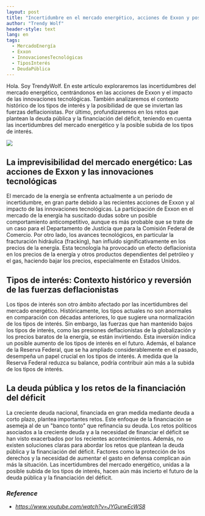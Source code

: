 ```yaml
---
layout: post
title: "Incertidumbre en el mercado energético, acciones de Exxon y posible subida de los tipos de interés"
author: "Trendy Wolf"
header-style: text
lang: en
tags:
  - MercadoEnergía
  - Exxon
  - InnovacionesTecnológicas
  - TiposInterés
  - DeudaPública
---
```


Hola. Soy TrendyWolf. En este artículo exploraremos las incertidumbres del mercado energético, centrándonos en las acciones de Exxon y el impacto de las innovaciones tecnológicas. También analizaremos el contexto histórico de los tipos de interés y la posibilidad de que se inviertan las fuerzas deflacionistas. Por último, profundizaremos en los retos que plantean la deuda pública y la financiación del déficit, teniendo en cuenta las incertidumbres del mercado energético y la posible subida de los tipos de interés.

<img
    src="https://i.ytimg.com/vi/JYGurwEcWS8/hqdefault.jpg"
/>


## La imprevisibilidad del mercado energético: Las acciones de Exxon y las innovaciones tecnológicas
El mercado de la energía se enfrenta actualmente a un periodo de incertidumbre, en gran parte debido a las recientes acciones de Exxon y al impacto de las innovaciones tecnológicas. La participación de Exxon en el mercado de la energía ha suscitado dudas sobre un posible comportamiento anticompetitivo, aunque es más probable que se trate de un caso para el Departamento de Justicia que para la Comisión Federal de Comercio. Por otro lado, los avances tecnológicos, en particular la fracturación hidráulica (fracking), han influido significativamente en los precios de la energía. Esta tecnología ha provocado un efecto deflacionista en los precios de la energía y otros productos dependientes del petróleo y el gas, haciendo bajar los precios, especialmente en Estados Unidos.

## Tipos de interés: Contexto histórico y reversión de las fuerzas deflacionistas
Los tipos de interés son otro ámbito afectado por las incertidumbres del mercado energético. Históricamente, los tipos actuales no son anormales en comparación con décadas anteriores, lo que sugiere una normalización de los tipos de interés. Sin embargo, las fuerzas que han mantenido bajos los tipos de interés, como las presiones deflacionistas de la globalización y los precios baratos de la energía, se están invirtiendo. Esta inversión indica un posible aumento de los tipos de interés en el futuro. Además, el balance de la Reserva Federal, que se ha ampliado considerablemente en el pasado, desempeña un papel crucial en los tipos de interés. A medida que la Reserva Federal reduzca su balance, podría contribuir aún más a la subida de los tipos de interés.

## La deuda pública y los retos de la financiación del déficit
La creciente deuda nacional, financiada en gran medida mediante deuda a corto plazo, plantea importantes retos. Este enfoque de la financiación se asemeja al de un "banco tonto" que refinancia su deuda. Los retos políticos asociados a la creciente deuda y a la necesidad de financiar el déficit se han visto exacerbados por los recientes acontecimientos. Además, no existen soluciones claras para abordar los retos que plantean la deuda pública y la financiación del déficit. Factores como la protección de los derechos y la necesidad de aumentar el gasto en defensa complican aún más la situación. Las incertidumbres del mercado energético, unidas a la posible subida de los tipos de interés, hacen aún más incierto el futuro de la deuda pública y la financiación del déficit.


### _Reference_
- _https://www.youtube.com/watch?v=JYGurwEcWS8_

